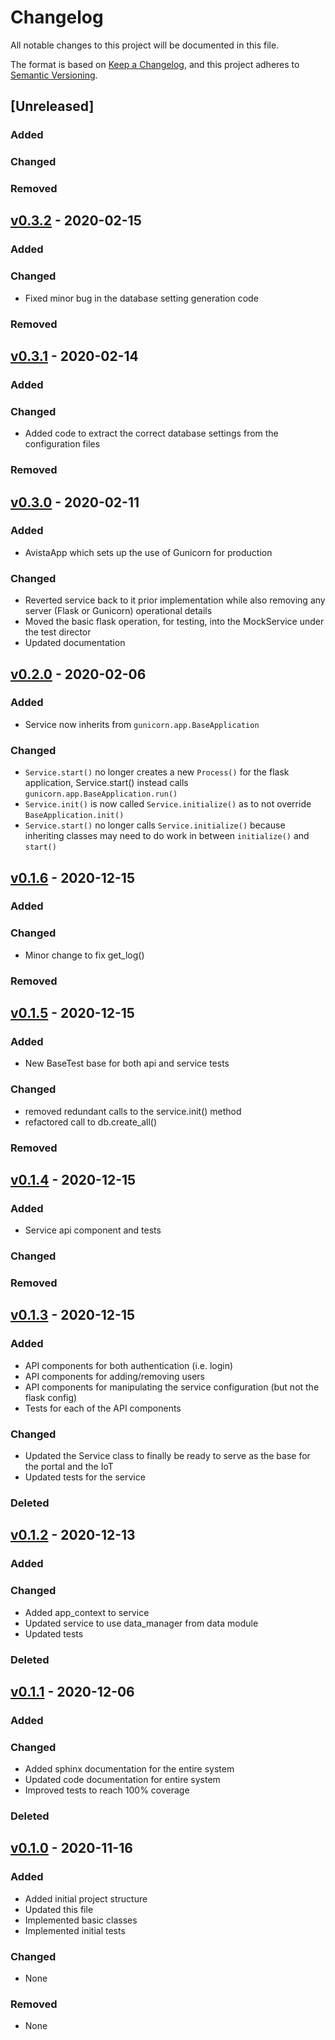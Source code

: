# Changelog
All notable changes to this project will be documented in this file.

The format is based on [Keep a Changelog](https://keepachangelog.com/en/1.0.0/),
and this project adheres to [Semantic Versioning](https://semver.org/spec/v2.0.0.html).

## [Unreleased]
### Added

### Changed

### Removed

## [v0.3.2](https://github.com/isu-avista/base-server/releases/tag/v0.3.2) - 2020-02-15
### Added

### Changed
* Fixed minor bug in the database setting generation code

### Removed

## [v0.3.1](https://github.com/isu-avista/base-server/releases/tag/v0.3.1) - 2020-02-14
### Added

### Changed
* Added code to extract the correct database settings from the configuration files

### Removed

## [v0.3.0](https://github.com/isu-avista/base-server/releases/tag/v0.3.0) - 2020-02-11
### Added
* AvistaApp which sets up the use of Gunicorn for production

### Changed
* Reverted service back to it prior implementation while also removing any server (Flask or Gunicorn) operational details
* Moved the basic flask operation, for testing, into the MockService under the test director
* Updated documentation

## [v0.2.0](https://github.com/isu-avista/base-server/releases/tag/v0.2.0) - 2020-02-06
### Added
* Service now inherits from `gunicorn.app.BaseApplication`

### Changed
* `Service.start()` no longer creates a new `Process()` for the flask application,
  Service.start() instead calls `gunicorn.app.BaseApplication.run()`
* `Service.init()` is now called `Service.initialize()` as to not override `BaseApplication.init()`
* `Service.start()` no longer calls `Service.initialize()` because inheriting classes may need
  to do work in between `initialize()` and `start()`

## [v0.1.6](https://github.com/isu-avista/base-server/releases/tag/v0.1.6) - 2020-12-15
### Added

### Changed
* Minor change to fix get_log()

### Removed

## [v0.1.5](https://github.com/isu-avista/base-server/releases/tag/v0.1.5) - 2020-12-15
### Added
* New BaseTest base for both api and service tests

### Changed
* removed redundant calls to the service.init() method
* refactored call to db.create_all()

### Removed

## [v0.1.4](https://github.com/isu-avista/base-server/releases/tag/v0.1.4) - 2020-12-15
### Added
* Service api component and tests

### Changed

### Removed

## [v0.1.3](https://github.com/isu-avista/base-server/releases/tag/v0.1.3) - 2020-12-15
### Added

* API components for both authentication (i.e. login)
* API components for adding/removing users
* API components for manipulating the service configuration (but not the flask config)
* Tests for each of the API components

### Changed

* Updated the Service class to finally be ready to serve as the base for the portal and the IoT
* Updated tests for the service

### Deleted

## [v0.1.2](https://github.com/isu-avista/base-server/releases/tag/v0.1.2) - 2020-12-13
### Added

### Changed
- Added app_context to service
- Updated service to use data_manager from data module
- Updated tests

### Deleted

## [v0.1.1](https://github.com/isu-avista/base-server/releases/tag/v0.1.1) - 2020-12-06
### Added

### Changed
- Added sphinx documentation for the entire system
- Updated code documentation for entire system
- Improved tests to reach 100% coverage

### Deleted

## [v0.1.0](https://github.com/isu-avista/base-server/releases/tag/v0.1.0) - 2020-11-16
### Added
- Added initial project structure
- Updated this file
- Implemented basic classes
- Implemented initial tests

### Changed
- None

### Removed
- None